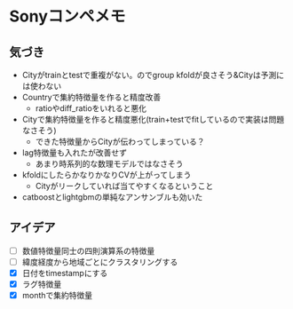 # Sonyコンペメモ

## 気づき
* Cityがtrainとtestで重複がない。のでgroup kfoldが良さそう&Cityは予測には使わない
* Countryで集約特徴量を作ると精度改善
  * ratioやdiff_ratioをいれると悪化
* Cityで集約特徴量を作ると精度悪化(train+testでfitしているので実装は問題なさそう)
  * できた特徴量からCityが伝わってしまっている？
* lag特徴量も入れたが改善せず
  * あまり時系列的な数理モデルではなさそう
* kfoldにしたらかなりかなりCVが上がってしまう
  * Cityがリークしていれば当てやすくなるということ
* catboostとlightgbmの単純なアンサンブルも効いた
## アイデア

* [ ] 数値特徴量同士の四則演算系の特徴量
* [ ] 緯度経度から地域ごとにクラスタリングする
* [x] 日付をtimestampにする
* [x] ラグ特徴量
* [x] monthで集約特徴量
